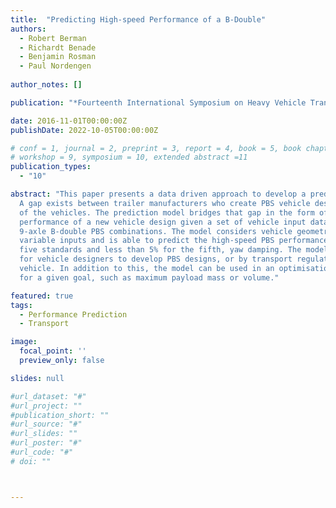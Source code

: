 ```yaml
---
title:  "Predicting High-speed Performance of a B-Double"
authors:
  - Robert Berman
  - Richardt Benade
  - Benjamin Rosman
  - Paul Nordengen
  
author_notes: []

publication: "*Fourteenth International Symposium on Heavy Vehicle Transport Technology*"

date: 2016-11-01T00:00:00Z
publishDate: 2022-10-05T00:00:00Z

# conf = 1, journal = 2, preprint = 3, report = 4, book = 5, book chapter = 6, thesis = 7, patent = 9
# workshop = 9, symposium = 10, extended abstract =11
publication_types:
  - "10"

abstract: "This paper presents a data driven approach to develop a prediction model for the PBS performance of heavy vehicles.
  A gap exists between trailer manufacturers who create PBS vehicle designs and the PBS assessors who evaluate the performance
  of the vehicles. The prediction model bridges that gap in the form of a light-weight methodology to predict the PBS 
  performance of a new vehicle design given a set of vehicle input data. Such a model was developed for typical South African
  9-axle B-double PBS combinations. The model considers vehicle geometry, suspension parameters and payload properties as 
  variable inputs and is able to predict the high-speed PBS performance with an average error of less than 1% for four of the 
  five standards and less than 5% for the fifth, yaw damping. The model we present can be used as a standalone application 
  for vehicle designers to develop PBS designs, or by transport regulators to verify or validate the results of a proposed
  vehicle. In addition to this, the model can be used in an optimisation regime to determine the optimal set of vehicle parameters
  for a given goal, such as maximum payload mass or volume."

featured: true
tags:
  - Performance Prediction
  - Transport

image:
  focal_point: ''
  preview_only: false

slides: null

#url_dataset: "#"
#url_project: ""
#publication_short: ""
#url_source: "#"
#url_slides: ""
#url_poster: "#"
#url_code: "#"
# doi: ""



---
```


